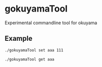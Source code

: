 gokuyamaTool
=================

Experimental commandline tool for okuyama

Example
------------

```sh
./gokuyamaTool set aaa 111
```

```sh
./gokuyamaTool get aaa
```
